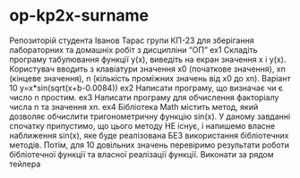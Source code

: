 # op-kp2x-surname
Репозиторій студента Іванов Тарас групи КП-23 для зберігання лабораторних та домашніх робіт з дисципліни “ОП”
ex1
Складіть програму табулювання функції y(x), виведіть на екран значення x і y(x). 
Користувач вводить з клавіатури значення x0 (початкове значення), xn (кінцеве значення), n (кількість проміжних значень від x0 до xn). 
Варіант 10
y=x*sin(sqrt(x+b-0.0084))
ex2
Написати програму, що визначає чи є число n  простим. 
ex3
Написати програму для обчислення факторіалу числа n та значення xn.
ex4
Бібліотека Math містить метод, який дозволяє обчислити тригонометричну функцію sin(x). У даному завданні спочатку припустимо, що цього методу НЕ існує, і напишемо власне наближення sin(x), яке буде реалізована БЕЗ використання бібліотечних методів. Потім, для 10 довільних значень перевіримо результати роботи бібліотечної функції та власної реалізації функції.
Виконати за рядом тейлера
